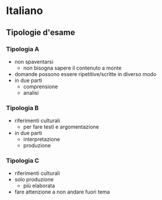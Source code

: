 # Italiano
## Tipologie d'esame

### Tipologia A

- non spaventarsi
  - non bisogna sapere il contenuto a monte
- domande possono essere ripetitive/scritte in diverso modo
- in due parti
  - comprensione
  - analisi

### Tipologia B

- riferimenti culturali
  - per fare testi e argomentazione
- in due parti
  - interpretazione
  - produzione


### Tipologia C

- riferimenti culturali
- solo produzione
  - più elaborata
- fare attenzione a non andare fuori tema
